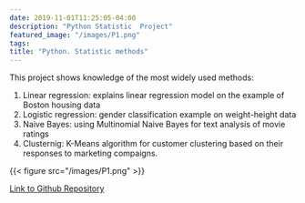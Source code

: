 ```yaml
---
date: 2019-11-01T11:25:05-04:00
description: "Python Statistic  Project"
featured_image: "/images/P1.png"
tags:
title: "Python. Statistic methods"
---
```


This project shows knowledge of the most widely used methods:

1. Linear regression: explains linear regression model on the example of Boston housing data
2. Logistic regression: gender classification example on weight-height data
3. Naive Bayes: using Multinomial Naive Bayes for text analysis of movie ratings
4. Clusternig: K-Means algorithm for customer clustering based on their responses to marketing compaigns.

{{< figure src="/images/P1.png" >}}

[Link to Github Repository](https://github.com/AlenaTskh/Machine_learning_mini_project)
